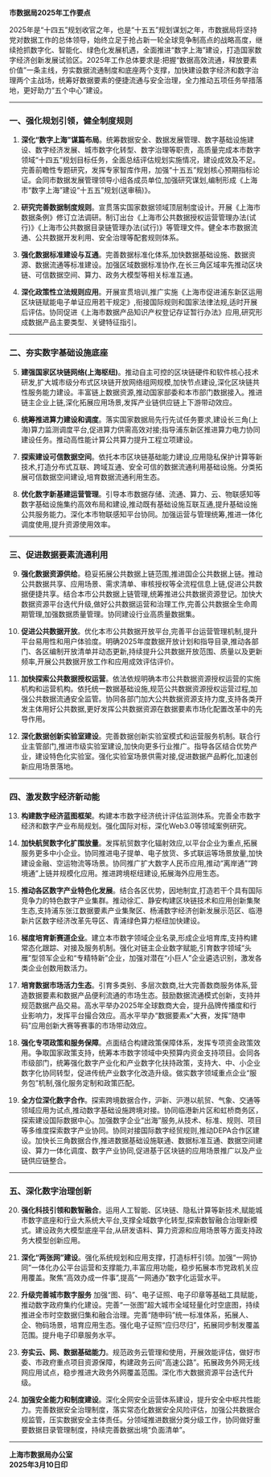 **市数据局2025年工作要点**

2025年是“十四五”规划收官之年，也是“十五五”规划谋划之年，市数据局将坚持党对数据工作的总体领导，始终立足于抢占新一轮全球竞争制高点的战略高度，继续抢抓数字化、智能化、绿色化发展机遇，全面推进“数字上海”建设，打造国家数字经济创新发展试验区。2025年工作总体要求是:把握“数据高效流通，释放要素价值”一条主线，夯实数据流通制度和底座两个支撑，加快建设数字经济和数字治理两个主战场，统筹好数据要素的便捷流通与安全治理，全力推动五项任务举措落地，更好助力“五个中心”建设。

---

### 一、强化规划引领，健全制度规则

1. **深化“数字上海”谋篇布局**。统筹数据安全、数据发展管理、数字基础设施建设、数字经济发展、城市数字化转型、数字治理等职责，高质量完成本市数字领域“十四五”规划目标任务，全面总结评估规划实施情况，建设成效及不足。完善前瞻性专题研究，发挥专家智库作用，加强“十五五”规划核心预期指标论证。会同市数据发展管理领导小组各成员单位,加强研究谋划,编制形成《上海市“数字上海”建设“十五五”规划(送审稿)》。

2. **研究完善数据制度规则**。宣贯落实国家数据领域顶层制度设计。开展《上海市数据条例》修订立法调研。制订出台《上海市公共数据授权运营管理办法(试行)》《上海市公共数据目录链管理办法(试行)》等管理文件。健全本市数据流通、公共数据开发利用、安全治理等配套规则体系。

3. **强化数据标准建设与互通**。完善数据标准化体系,加快数据基础设施、数据资源、数据流通等标准建设。加强区域数据标准协作,在长三角区域率先推动区块链、可信数据空间、算力、政务大模型等相关标准互通。

4. **深化政策性立法规则应用**。开展宣贯培训,推广实施《上海市促进浦东新区运用区块链赋能电子单证应用若干规定》,衔接国际规则和国家法律法规,适时开展后评估。协同促进《上海市数据产品知识产权登记存证暂行办法》应用,研究形成数据产品主要类型、关键特征指引。

---

### 二、夯实数字基础设施底座

5. **建强国家区块链网络(上海枢纽)**。推动自主可控的区块链硬件和软件核心技术研发,扩大城市级分布式区块链开放网络组网规模,加快节点建设,深化区块链共性服务能力建设。丰富链上数据资源,推动国家部委和本市部门数据接入。推进链主企业上链,深化拓展应用场景,发挥产业链供应链上下游带动效应。

6. **统筹推进算力建设和调度**。落实国家数据局先行先试任务要求,建设长三角(上海)算力监测调度平台,促进算力供需高效对接;指导浦东新区推进算力电力协同建设任务。推动高性能计算公共算力提升工程立项建设。

7. **探索建设可信数据空间**。依托本市区块链基础能力建设,应用隐私保护计算等新技术,打造分布式互联、跨域互通、安全可信的数据流通利用基础设施。分类拓展可信数据空间建设,培育数据流通利用生态。

8. **优化数字新基建运营管理**。引导本市数据存储、流通、算力、云、物联感知等数字基础设施集约高效布局和建设,推动既有基础设施互联互通,提升基础设施公共服务能力。深化本市物联感知平台协同。加强运营与管理统筹,推进一体化调度使用,提升资源使用效率。

---

### 三、促进数据要素流通利用

9. **强化数据资源供给**。稳妥拓展公共数据上链范围,推进国企公共数据上链。推动公共数据共享、应用场景、需求清单、审核授权等全流程信息上链,促进公共数据便捷共享。结合本市公共数据上链管理,统筹推进公共数据资源登记。加快大数据资源平台迭代升级,做好公共数据运营和治理工作,完善公共数据全生命周期管理,加强数据质量管理。协同建设行业高质量数据集。

10. **促进公共数据开放**。优化本市公共数据开放平台,完善平台运营管理机制,提升平台易用性和用户体验度。明确2025年度数据开放计划和指导目录,推动各部门、各区编制开放清单并动态更新,持续提升公共数据开放范围、质量以及更新频率,开展公共数据开放工作和应用成效评估评价。

11. **加快探索公共数据授权运营**。依法依规明确本市公共数据资源授权运营的实施机构和运营机构。依托统一数据基础设施,规范公共数据资源授权运营过程,加强公共数据流通安全监管。协同各部门加大公共数据资源支持力度,支持各类开发主体用好公共数据,更好发挥公共数据资源在数据要素市场化配置改革中的先导作用。

12. **深化数据创新实验室建设**。完善数据创新实验室模式和运营服务机制。联合行业主管部门,推进市级实验室建设,加快向更多行业推广。指导各区结合优势产业，建设特色化实验室。强化实验室场景供需对接,促进数据产品孵化,加速创新应用场景落地。

---

### 四、激发数字经济新动能

13. **构建数字经济蓝图框架**。构建本市数字经济统计评估监测体系。完善全市数字经济和数字产业布局规划。强化国际对标，深化Web3.0等领域案例研究。

14. **加快航贸数字化扩围放量**。发挥航贸数字化辐射效应,以平台企业为重点,拓展服务更多中小企业。协同推进电子提单、电子放货、多式联运等场景放量,加快建设金融、空运物流等场景。协同推广扩大数字人民币应用,推动“离岸通”“跨境通”上链并规模化应用。推进跨境枢纽建设,拓展海外应用生态。

15. **推动各区数字产业特色化发展**。结合各区优势，因地制宜,打造若干个具有国际竞争力的特色数字产业集群。推动徐汇、静安构建区块链技术和应用创新集聚生态,支持浦东张江数据要素产业集聚区、杨浦数字经济创新发展示范区、临港新片区数字经济改革先导区、青浦绿色算力枢纽加快建设。

16. **梯度培育新赛道企业**。建立本市数字领域企业名录,形成企业培育库,支持构建常态化跟踪、对接及服务机制。强化对链主企业数字赋能,引育数字领域“头雁”型领军企业和“专精特新”企业，加强对潜在“小巨人”企业遴选识别，激发各类企业创数用数活力。

17. **培育数据市场活力生态**。引育多类别、多层次数商,壮大完善数商服务体系,营造数据要素和数据产品便利流通的市场生态。鼓励数据流通模式创新，支持并规范数据产品交易。高水平举办2025年全球数商大会，提升品牌传播度和行业影响力，发挥平台撮合效应。高水平举办“数据要素x”大赛，发挥“随申码”应用创新大赛等赛事的市场带动效应。

18. **强化专项政策和服务保障**。点面结合构建政策保障体系，发挥专项资金政策效用。争取国家政策支持，统筹本市数字领域中央预算内资金支持项目。会同各市级部门，统筹强化数字产业化和产业数字化扶持政策，支持大、中、小企业数字化协同转型，促进传统产业数字化改造升级。做实数字领域重点企业“服务包”机制,强化服务定制和政策匹配。

19. **全方位深化数字合作**。探索跨境数据合作，沪新、沪港以航贸、气象、交通等领域应用为试点,推动数字基础设施跨境对接。协同临港新片区和虹桥商务区，探索建设国际数据中心。加强数字企业“出海”服务,从技术、标准、规则、项目等多维度探索数字产业协同。协同对接国际数字经贸规则,推动DEPA合作区建设。加快长三角数据合作,推进数据基础设施联通、数据标准互通、数据空间建设、算力一体化调度、数字产业协同,促进基于区块链的应用场景推广以及产业链供应链整合。

---

### 五、深化数字治理创新

20. **强化科技引领和数智融合**。运用人工智能、区块链、隐私计算等新技术,赋能城市数字底座和行业大系统大平台,支撑全域数字化转型,探索数智融合治理新模式。建设政务大模型底座平台,从研发语料、算力资源和应用场景等方面支持政务大模型创新应用。

21. **深化“两张网”建设**。强化系统规划和应用支撑，打造标杆引领。加强“一网协同”一体化办公平台运营和支撑能力,丰富应用功能，稳步拓展本市党政机关应用覆盖。聚焦“高效办成一件事”,提高“一网通办”数字化运营水平。

22. **升级完善城市数字服务**
加强“图、码”、电子证照、电子印章等基础工具赋能，推动数字政府集约化建设。完善“一张图”超大城市全域轻量化时空底图，持续推进全市时空数据归集和融合治理。完善“随申码”统一标准体系，拓展人、企、物码场景，培育应用生态。强化电子证照“应归尽归”，拓展同步制发覆盖范围。提升电子印章服务水平。

22. **夯实云、网、数据基础能力**。规范政务云管理和使用，开展效能评估，做好市委、市政府重点项目资源保障，构建政务云间“高速公路”。拓展政务外网无线网应用试点，稳步推进大政务外网覆盖范围。深化市大数据资源平台迭代升级。  

23. **加强安全能力和制度建设**。深化全网安全运营体系建设，提升安全中枢共性能力。完善数据安全治理制度，落实常态化数据安全风险评估，加强公共数据合规监管，压实数据安全主体责任。分领域推进数据分类分级工作，协同做好重要数据目录管理制度，持续完善数据出境“负面清单”。  

---

**上海市数据局办公室**  
**2025年3月10日印**  

